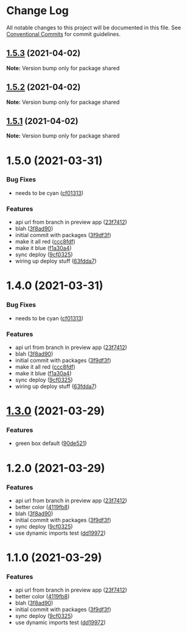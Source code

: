 # Change Log

All notable changes to this project will be documented in this file.
See [Conventional Commits](https://conventionalcommits.org) for commit guidelines.

## [1.5.3](https://github.com/mediaupstream/vercel-mono/compare/v1.5.2...v1.5.3) (2021-04-02)

**Note:** Version bump only for package shared





## [1.5.2](https://github.com/mediaupstream/vercel-mono/compare/v1.5.1...v1.5.2) (2021-04-02)

**Note:** Version bump only for package shared





## [1.5.1](https://github.com/mediaupstream/vercel-mono/compare/v1.5.0...v1.5.1) (2021-04-02)

**Note:** Version bump only for package shared





# 1.5.0 (2021-03-31)


### Bug Fixes

* needs to be cyan ([cf01313](https://github.com/mediaupstream/vercel-mono/commit/cf01313c02c7b4324af3ea76f33731e26a65dabc))


### Features

* api url from branch in preview app ([23f7412](https://github.com/mediaupstream/vercel-mono/commit/23f7412efcf429441a9d095b00225a8f00a225d8))
* blah ([3f8ad90](https://github.com/mediaupstream/vercel-mono/commit/3f8ad90706fa73228ff389ffd544e4c4c290652f))
* initial commit with packages ([3f9df3f](https://github.com/mediaupstream/vercel-mono/commit/3f9df3f97656b807d51be41d1d8ecedfdd364fa5))
* make it all red ([ccc8fdf](https://github.com/mediaupstream/vercel-mono/commit/ccc8fdfdc68dc3069b699e7b601da87a8badf3e1))
* make it blue ([f1a30a4](https://github.com/mediaupstream/vercel-mono/commit/f1a30a4a72b053f127bd652f0ad186e8ed114ce3))
* sync deploy ([9cf0325](https://github.com/mediaupstream/vercel-mono/commit/9cf03254a210f685ffb11d4a0ede27f7a57dbd86))
* wiring up deploy stuff ([63fdda7](https://github.com/mediaupstream/vercel-mono/commit/63fdda7decccd5ea5278cd4a321721f3077ed538))





# 1.4.0 (2021-03-31)


### Bug Fixes

* needs to be cyan ([cf01313](https://github.com/mediaupstream/vercel-mono/commit/cf01313c02c7b4324af3ea76f33731e26a65dabc))


### Features

* api url from branch in preview app ([23f7412](https://github.com/mediaupstream/vercel-mono/commit/23f7412efcf429441a9d095b00225a8f00a225d8))
* blah ([3f8ad90](https://github.com/mediaupstream/vercel-mono/commit/3f8ad90706fa73228ff389ffd544e4c4c290652f))
* initial commit with packages ([3f9df3f](https://github.com/mediaupstream/vercel-mono/commit/3f9df3f97656b807d51be41d1d8ecedfdd364fa5))
* make it all red ([ccc8fdf](https://github.com/mediaupstream/vercel-mono/commit/ccc8fdfdc68dc3069b699e7b601da87a8badf3e1))
* make it blue ([f1a30a4](https://github.com/mediaupstream/vercel-mono/commit/f1a30a4a72b053f127bd652f0ad186e8ed114ce3))
* sync deploy ([9cf0325](https://github.com/mediaupstream/vercel-mono/commit/9cf03254a210f685ffb11d4a0ede27f7a57dbd86))
* wiring up deploy stuff ([63fdda7](https://github.com/mediaupstream/vercel-mono/commit/63fdda7decccd5ea5278cd4a321721f3077ed538))





# [1.3.0](https://github.com/mediaupstream/vercel-mono/compare/v1.2.0...v1.3.0) (2021-03-29)


### Features

* green box default ([90de521](https://github.com/mediaupstream/vercel-mono/commit/90de5211b9b2d8b41e54394bf6480a9f46ed1a4f))





# 1.2.0 (2021-03-29)


### Features

* api url from branch in preview app ([23f7412](https://github.com/mediaupstream/vercel-mono/commit/23f7412efcf429441a9d095b00225a8f00a225d8))
* better color ([4119fb8](https://github.com/mediaupstream/vercel-mono/commit/4119fb8a5f339f17e29fac7db07fc6b6fbac17cb))
* blah ([3f8ad90](https://github.com/mediaupstream/vercel-mono/commit/3f8ad90706fa73228ff389ffd544e4c4c290652f))
* initial commit with packages ([3f9df3f](https://github.com/mediaupstream/vercel-mono/commit/3f9df3f97656b807d51be41d1d8ecedfdd364fa5))
* sync deploy ([9cf0325](https://github.com/mediaupstream/vercel-mono/commit/9cf03254a210f685ffb11d4a0ede27f7a57dbd86))
* use dynamic imports test ([dd19972](https://github.com/mediaupstream/vercel-mono/commit/dd199726c512ebe182cc5d74c2b5a2db2e838a7e))





# 1.1.0 (2021-03-29)


### Features

* api url from branch in preview app ([23f7412](https://github.com/mediaupstream/vercel-mono/commit/23f7412efcf429441a9d095b00225a8f00a225d8))
* better color ([4119fb8](https://github.com/mediaupstream/vercel-mono/commit/4119fb8a5f339f17e29fac7db07fc6b6fbac17cb))
* blah ([3f8ad90](https://github.com/mediaupstream/vercel-mono/commit/3f8ad90706fa73228ff389ffd544e4c4c290652f))
* initial commit with packages ([3f9df3f](https://github.com/mediaupstream/vercel-mono/commit/3f9df3f97656b807d51be41d1d8ecedfdd364fa5))
* sync deploy ([9cf0325](https://github.com/mediaupstream/vercel-mono/commit/9cf03254a210f685ffb11d4a0ede27f7a57dbd86))
* use dynamic imports test ([dd19972](https://github.com/mediaupstream/vercel-mono/commit/dd199726c512ebe182cc5d74c2b5a2db2e838a7e))
